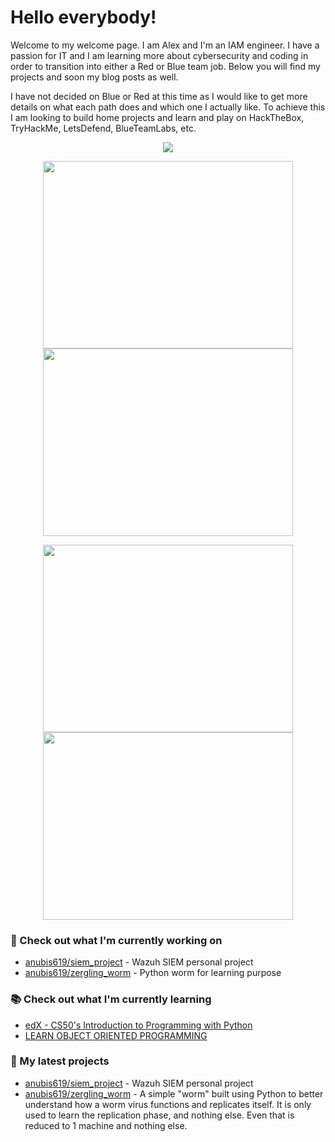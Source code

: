 # Hello everybody!

<p>Welcome to my welcome page. I am Alex and I'm an IAM engineer. I have a passion for IT and I am learning more about cybersecurity and coding in order to transition into either a Red or Blue team job.
Below you will find my projects and soon my blog posts as well.</p>

<p>I have not decided on Blue or Red at this time as I would like to get more details on what each path does and which one I actually like. To achieve this I am looking to build home projects and learn and play on HackTheBox, TryHackMe, LetsDefend, BlueTeamLabs, etc.</p>

<p align="center"><a href="https://github.com/anuraghazra/github-readme-stats">
  <img align="center" src="https://github-readme-stats.vercel.app/api?username=anubis619&show_icons=true&theme=tokyonight" />
</a></p>

<p align="center"><a href="https://wakatime.com/@anubis619">
  <img align="center" width="400" height="300" src="https://wakatime.com/share/@anubis619/d62dfefc-3dee-4d20-8681-d38b8d88bdee.svg" />
</a>
<a href="https://wakatime.com/@anubis619">
  <img align="center" width="400" height="300" src="https://wakatime.com/share/@anubis619/399309c5-08a6-406e-8747-15a342eb9ae5.svg" />
</a></p>

<p align="center"><a href="https://wakatime.com/@anubis619">
  <img align="center" width="400" height="300" src="https://wakatime.com/share/@anubis619/43459417-56d1-478f-9e86-666f24cea402.svg" />
</a>
<a href="https://wakatime.com/@anubis619">
  <img align="center" width="400" height="300" src="https://wakatime.com/share/@anubis619/07485fc6-4620-457f-aa6f-f2f496f39abe.svg" />
</a></p>

### 👷 Check out what I'm currently working on

- [anubis619/siem_project](https://github.com/anubis619/siem_project) - Wazuh SIEM personal project
- [anubis619/zergling_worm](https://github.com/anubis619/zergling_worm) - Python worm for learning purpose

### 📚 Check out what I'm currently learning
- [edX - CS50's Introduction to Programming with Python ](https://pll.harvard.edu/course/cs50s-introduction-programming-python)
- [LEARN OBJECT ORIENTED PROGRAMMING](https://www.boot.dev/learn/learn-object-oriented-programming)

### 🌱 My latest projects

- [anubis619/siem_project](https://github.com/anubis619/siem_project) - Wazuh SIEM personal project
- [anubis619/zergling_worm](https://github.com/anubis619/zergling_worm) - A simple "worm" built using Python to better understand how a worm virus functions and replicates itself. It is only used to learn the replication phase, and nothing else. Even that is reduced to 1 machine and nothing else.
